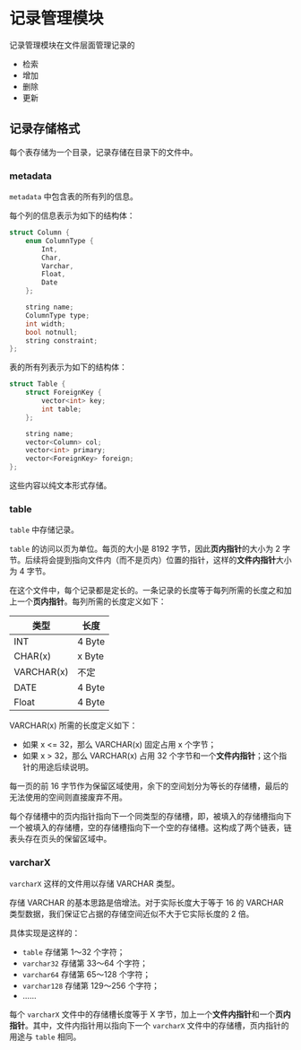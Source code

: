 # 记录管理模块

记录管理模块在文件层面管理记录的

* 检索
* 增加
* 删除
* 更新

## 记录存储格式

每个表存储为一个目录，记录存储在目录下的文件中。

### metadata

`metadata` 中包含表的所有列的信息。

每个列的信息表示为如下的结构体：

```cpp
struct Column {
    enum ColumnType {
        Int,
        Char,
        Varchar,
        Float,
        Date
    };

    string name;
    ColumnType type;
    int width;
    bool notnull;
    string constraint;
};
```

表的所有列表示为如下的结构体：

```cpp
struct Table {
    struct ForeignKey {
        vector<int> key;
        int table;
    };

    string name;
    vector<Column> col;
    vector<int> primary;
    vector<ForeignKey> foreign;
};
```

这些内容以纯文本形式存储。

### table

`table` 中存储记录。

`table` 的访问以页为单位。每页的大小是 8192 字节，因此**页内指针**的大小为 2 字节。后续将会提到指向文件内（而不是页内）位置的指针，这样的**文件内指针**大小为 4 字节。

在这个文件中，每个记录都是定长的。一条记录的长度等于每列所需的长度之和加上一个**页内指针**。每列所需的长度定义如下：

|   类型      |    长度    |
|------------|------------|
| INT        |   4 Byte   |
| CHAR(x)    |   x Byte   |
| VARCHAR(x) |   不定      |
| DATE       |   4 Byte   |
| Float      |   4 Byte   |

VARCHAR(x) 所需的长度定义如下：

* 如果 x <= 32，那么 VARCHAR(x) 固定占用 x 个字节；
* 如果 x > 32，那么 VARCHAR(x) 占用 32 个字节和一个**文件内指针**；这个指针的用途后续说明。

每一页的前 16 字节作为保留区域使用，余下的空间划分为等长的存储槽，最后的无法使用的空间则直接废弃不用。

每个存储槽中的页内指针指向下一个同类型的存储槽，即，被填入的存储槽指向下一个被填入的存储槽，空的存储槽指向下一个空的存储槽。这构成了两个链表，链表头存在页头的保留区域中。

### varcharX

`varcharX` 这样的文件用以存储 VARCHAR 类型。

存储 VARCHAR 的基本思路是倍增法。对于实际长度大于等于 16 的 VARCHAR 类型数据，我们保证它占据的存储空间近似不大于它实际长度的 2 倍。

具体实现是这样的：

* `table` 存储第 1～32 个字符；
* `varchar32` 存储第 33～64 个字符；
* `varchar64` 存储第 65～128 个字符；
* `varchar128` 存储第 129～256 个字符；
* ……

每个 `varcharX` 文件中的存储槽长度等于 X 字节，加上一个**文件内指针**和一个**页内指针**。其中，文件内指针用以指向下一个 `varcharX` 文件中的存储槽，页内指针的用途与 `table` 相同。

